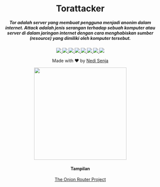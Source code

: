 <h1 align="center">Torattacker</h1>
<h5 align="center">Tor adalah server yang membuat pengguna menjadi anonim dalam internet.
Attack adalah jenis serangan terhadap sebuah komputer atau server di dalam jaringan internet dengan cara menghabiskan sumber (resource) yang dimiliki oleh komputer tersebut.</h5>

<p align="center">
  <a href="https://shell.org/">
    <img src="https://img.shields.io/badge/Language-Shell-success.svg">
  </a>
  <a href="https://github.com/stepbystepexe/Torattacker/blob/master/LICENSE">
    <img src="https://img.shields.io/badge/License-GPL%203-red.svg">
  </a>
  <a href="https://github.com/stepbystepexe/Torattacker/releases">
    <img src="https://img.shields.io/badge/Release-1.0-blue.svg">
  </a>
  <a href="https://github.com/stepbystepexe/Torattacker/blob/master/pulls">
    <img src="https://img.shields.io/badge/Pull%20Request-0-important.svg">
  </a>
  <a href="https://github.com/stepbystepexe/Torattacker/blob/master/projects">
    <img src="https://img.shields.io/badge/Projects-None-blueviolet.svg">
  </a>
  <a href="https://github.com/stepbystepexe/Torattacker/blob/master/issues">
    <img src="https://img.shields.io/badge/Issues-1-yellowgreen.svg">
  </a>
  <a href="https://github.com/stepbystepexe/Torattacker/blob/master/security/advisories">
    <img src="https://img.shields.io/badge/Security-Patch-ff69b4.svg">
  </a>
  <a href="https://opensource.org">
    <img src="https://img.shields.io/badge/Open%20Source-●-yellow.svg">
  </a>
</p>

<p align="center">
Made with ❤️ by <a href="https://github.com/stepbystepexe">Nedi Senja</a>
</p>

<p align="center">
  <img src="https://github.com/stepbystepexe/Torattacker/blob/master/Skrinsut.png" width="300">
</a></p>
<h4 align="center">Tampilan</h4>

<p align="center"><a href="https://github.com/stepbystepexe/Torattacker" target="_blank">The Onion Router Project</a></p>
